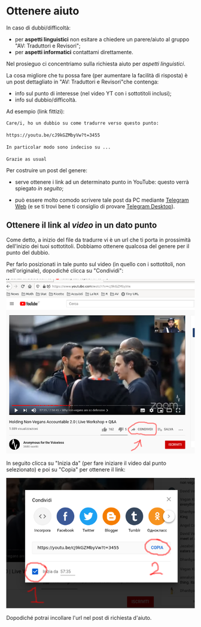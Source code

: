 # Ottenere aiuto
In caso di dubbi/difficoltà:

* per **aspetti linguistici** non esitare a chiedere un parere/aiuto al gruppo
  "AV: Traduttori e Revisori";
* per **aspetti informatici** contattami direttamente.

Nel prosieguo ci concentriamo sulla richiesta aiuto per *aspetti
linguistici*. 

La cosa migliore che tu possa fare (per aumentare la facilità di
risposta) è un post dettagliato in "AV: Traduttori e Revisori"che
contenga:

* info sul punto di interesse (nel video YT con i sottotitoli inclusi);
* info sul dubbio/difficoltà.

Ad esempio (link fittizi):

```
Care/i, ho un dubbio su come tradurre verso questo punto:

https://youtu.be/cJ9kGZMbyVw?t=3455

In particolar modo sono indeciso su ...

Grazie as usual
``` 

Per costruire un post del genere:

* serve ottenere i link ad un determinato punto in YouTube: questo
  verrà spiegato *in seguito*;
 
* può essere molto comodo scrivere tale post da PC mediante [Telegram
  Web](https://web.telegram.org) (e se ti trovi bene ti consiglio di
  provare [Telegram Desktop](https://desktop.telegram.org/)).


## Ottenere il link al *video* in un dato punto

Come detto, a inizio del file da tradurre vi è un url che ti porta in
prossimità dell'inizio dei tuoi sottotitoli. Dobbiamo ottenere
qualcosa del genere per il punto del dubbio. 

Per farlo posizionati in tale punto sul video (in quello con i
sottotitoli, non nell'originale), dopodiché clicca su "Condividi":

![yt_link1](img/yt_link1.png)

In seguito clicca su "Inizia da" (per fare iniziare il video dal punto
selezionato) e poi su "Copia" per ottenere il link:

![yt_link2](img/yt_link2.png)

Dopodiché potrai incollare l'url nel post di richiesta d'aiuto.


<!-- ### Ottenere il link ai *subs* in un dato punto -->

<!-- Occorre visualizzare il file assegnato su GitHub (la schermata con la -->
<!-- matita ... *non* clicchiamo la matita perché non vogliamo effettuare -->
<!-- modifiche ora) e posizionarsi nei pressi del sottotitolo in questione (es -->
<!-- sottotitolo 23); clicchiamo sul numero della riga di interesse -->
<!-- (nell'esempio clicchiamo sul numero 35): -->

<!-- ![gh_link1](img/gh_link1.png) -->

<!-- Ci compaiono tre puntini e la linea viene evidenziata. Clicchiamo -->
<!-- dunque sui tre puntini: -->

<!-- ![gh_link2](img/gh_link2.png) -->

<!-- Dopodiché su copy permalink: -->

<!-- ![gh_link3](img/gh_link3.png) -->

<!-- Analogamente, nel seguito, si potrà incollare l'url nel post di -->
<!-- richiesta d'aiuto. -->
